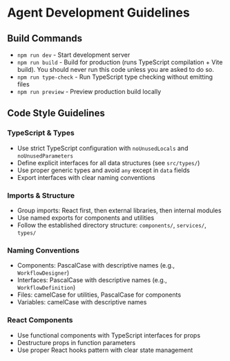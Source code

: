 # Agent Development Guidelines

## Build Commands

- `npm run dev` - Start development server
- `npm run build` - Build for production (runs TypeScript compilation + Vite build). You should never run this code unless you are asked to do so.
- `npm run type-check` - Run TypeScript type checking without emitting files
- `npm run preview` - Preview production build locally

## Code Style Guidelines

### TypeScript & Types

- Use strict TypeScript configuration with `noUnusedLocals` and `noUnusedParameters`
- Define explicit interfaces for all data structures (see `src/types/`)
- Use proper generic types and avoid `any` except in `data` fields
- Export interfaces with clear naming conventions

### Imports & Structure

- Group imports: React first, then external libraries, then internal modules
- Use named exports for components and utilities
- Follow the established directory structure: `components/`, `services/`, `types/`

### Naming Conventions

- Components: PascalCase with descriptive names (e.g., `WorkflowDesigner`)
- Interfaces: PascalCase with descriptive names (e.g., `WorkflowDefinition`)
- Files: camelCase for utilities, PascalCase for components
- Variables: camelCase with descriptive names

### React Components

- Use functional components with TypeScript interfaces for props
- Destructure props in function parameters
- Use proper React hooks pattern with clear state management
